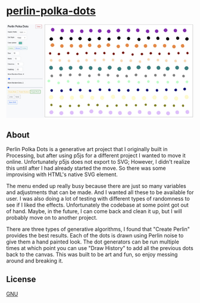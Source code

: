 # [perlin-polka-dots](https://gregwattonville.github.io/perlin-polka-dots/)

![Perlin Polka Dots](assets/images/perlinPolkaDots.jpg)

## About

Perlin Polka Dots is a generative art project that I originally built in Processing, but after using p5js for a different project I wanted to move it online. Unfortunately p5js does not export to SVG; However, I didn't realize this until after I had already started the move. So there was some improvising with HTML's native SVG element. 

The menu ended up really busy because there are just so many variables and adjustments that can be made. And I wanted all these to be available for user. I was also doing a lot of testing with different types of randomness to see if I liked the effects. Unfortunately the codebase at some point got out of hand. Maybe, in the future, I can come back and clean it up, but I will probably move on to another project. 

There are three types of generative algorithms, I found that "Create Perlin" provides the best results. Each of the dots is drawn using Perlin noise to give them a hand painted look. The dot generators can be run multiple times at which point you can use "Draw History" to add all the previous dots back to the canvas. This was built to be art and fun, so enjoy messing around and breaking it.

## License

[GNU](LICENSE)